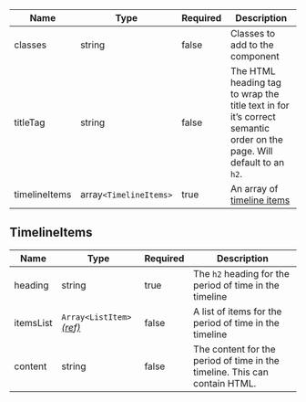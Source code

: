 | Name          | Type                   | Required | Description                                                                                                          |
| ------------- | ---------------------- | -------- | -------------------------------------------------------------------------------------------------------------------- |
| classes       | string                 | false    | Classes to add to the component                                                                                      |
| titleTag      | string                 | false    | The HTML heading tag to wrap the title text in for it’s correct semantic order on the page. Will default to an `h2`. |
| timelineItems | array`<TimelineItems>` | true     | An array of [timeline items](#timelineitems)                                                                         |

## TimelineItems

| Name      | Type                                                        | Required | Description                                                                |
| --------- | ----------------------------------------------------------- | -------- | -------------------------------------------------------------------------- |
| heading   | string                                                      | true     | The `h2` heading for the period of time in the timeline                    |
| itemsList | `Array<ListItem>` [_(ref)_](/foundations/typography/#lists) | false    | A list of items for the period of time in the timeline                     |
| content   | string                                                      | false    | The content for the period of time in the timeline. This can contain HTML. |
